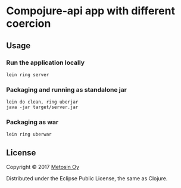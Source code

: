 # Compojure-api app with different coercion

## Usage

### Run the application locally

`lein ring server`

### Packaging and running as standalone jar

```
lein do clean, ring uberjar
java -jar target/server.jar
```

### Packaging as war

`lein ring uberwar`

## License

Copyright © 2017 [Metosin Oy](http://www.metosin.fi)

Distributed under the Eclipse Public License, the same as Clojure.
